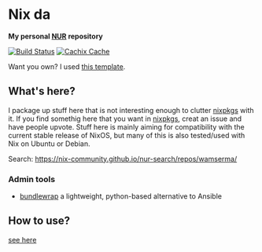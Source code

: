 # Nix da

**My personal [NUR](https://github.com/nix-community/NUR) repository**

[![Build Status](https://travis-ci.org/wamserma/NUR.svg?branch=master)](https://travis-ci.com/wamserma/NUR)
[![Cachix Cache](https://img.shields.io/badge/cachix-wamserma-blue.svg)](https://wamserma.cachix.org)


Want you own? I used [this template](https://github.com/nix-community/nur-packages-template).

## What's here?

I package up stuff here that is not interesting enough to clutter [nixpkgs](https://github.com/nixos/nixpkgs) with it. If you find somethig here that you want in [nixpkgs](https://github.com/nixos/nixpkgs), creat an issue and have people upvote.
Stuff here is mainly aiming for compatibility with the current stable release of NixOS, but many of this is also tested/used with Nix on Ubuntu or Debian.

Search: <https://nix-community.github.io/nur-search/repos/wamserma/>

### Admin tools

+ [bundlewrap](https://bundlewrap.org/) a lightweight, python-based alternative to Ansible

## How to use?

[see here](https://github.com/nix-community/NUR/blob/master/README.md)
